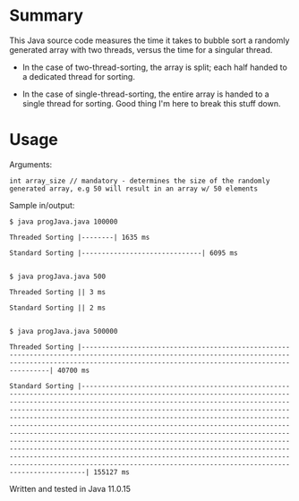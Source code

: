 # Summary
This Java source code measures the time it takes to bubble sort a randomly generated array with two threads, versus the time for a singular thread. 

- In the case of two-thread-sorting, the array is split; each half handed to a dedicated thread for sorting.

- In the case of single-thread-sorting, the entire array is handed to a single thread for sorting. Good thing I'm here to break this stuff down.

# Usage
Arguments:

    int array_size // mandatory - determines the size of the randomly generated array, e.g 50 will result in an array w/ 50 elements
    
Sample in/output:

    $ java progJava.java 100000

    Threaded Sorting |--------| 1635 ms

    Standard Sorting |------------------------------| 6095 ms
    
    
    $ java progJava.java 500

    Threaded Sorting || 3 ms

    Standard Sorting || 2 ms
    
    
    $ java progJava.java 500000

    Threaded Sorting |----------------------------------------------------------------------------------------------------------------------------------------------------------------------------------------------------------| 40700 ms

    Standard Sorting |---------------------------------------------------------------------------------------------------------------------------------------------------------------------------------------------------------------------------------------------------------------------------------------------------------------------------------------------------------------------------------------------------------------------------------------------------------------------------------------------------------------------------------------------------------------------------------------------------------------------------------------------------------------------------------------------------------------------------------------------------------------------------------------------------| 155127 ms
    
Written and tested in Java 11.0.15
